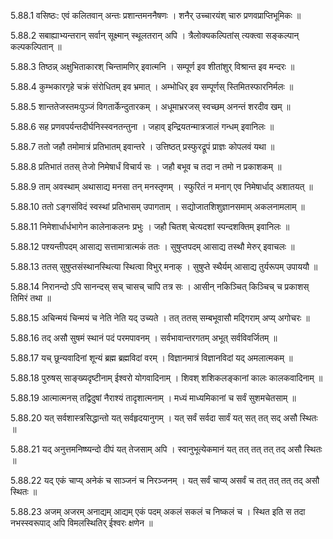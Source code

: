 5.88.1
वसिष्ठः:
एवं कलितवान् अन्तः प्रशान्तमननैषणः ।
शनैर् उच्चारयंश् चारु प्रणवप्राप्तिभूमिकः ॥


5.88.2
सबाह्याभ्यन्तरान् सर्वान् सूक्ष्मान् स्थूलतरान् अपि ।
त्रैलोक्यकल्पितांस् त्यक्त्वा सङ्कल्पान् कल्पकल्पितान् ॥


5.88.3
तिष्ठन्न् अक्षुभिताकारश् चिन्तामणिर् इवात्मनि ।
सम्पूर्ण इव शीतांशुर् विश्रान्त इव मन्दरः ॥


5.88.4
कुम्भकारगृहे चक्रं संरोधितम् इव भ्रमात् ।
अम्भोधिर् इव सम्पूर्णस् स्तिमितस्फारनिर्मलः ॥


5.88.5
शान्ततेजस्तमःपुञ्जं विगतार्केन्दुतारकम् ।
अधूमाभ्ररजस् स्वच्छम् अनन्तं शरदीव खम् ॥


5.88.6
सह प्रणवपर्यन्तदीर्घनिस्स्वनतन्तुना ।
जहाव् इन्द्रियतन्मात्रजालं गन्धम् इवानिलः ॥


5.88.7
ततो जहौ तमोमात्रं प्रतिभातम् इवान्तरे ।
उत्तिष्ठत् प्रस्फुरद्रूपं प्राज्ञः कोपलवं यथा ॥


5.88.8
प्रतिभातं ततस् तेजो निमेषार्धं विचार्य सः ।
जहौ बभूव च तदा न तमो न प्रकाशकम् ॥


5.88.9
ताम् अवस्थाम् अथासाद्य मनसा तन् मनस्तृणम् ।
स्फुरितं न मनाग् एव निमेषार्धाद् अशातयत् ॥


5.88.10
ततो ऽङ्गसंविदं स्वस्थां प्रतिभासम् उपागताम् ।
सद्योजातशिशुज्ञानसमाम् अकलनामलाम् ॥


5.88.11
निमेशार्धार्धभागेन कालेनाकलनः प्रभुः ।
जहौ चितश् चेत्यदशां स्पन्दशक्तिम् इवानिलः ॥


5.88.12
पश्यन्तीपदम् आसाद्य सत्तामात्रात्मकं ततः ।
सुषुप्तपदम् आसाद्य तस्थौ मेरुर् इवाचलः ॥


5.88.13
ततस् सुषुप्तसंस्थानस्थित्या स्थित्वा विभुर् मनाक् ।
सुषुप्ते स्थैर्यम् आसाद्य तुर्यरूपम् उपाययौ ॥


5.88.14
निरानन्दो ऽपि सानन्दस् सच् चासच् चापि तत्र सः ।
आसीन् नकिञ्चित् किञ्चिच् च प्रकाशस् तिमिरं तथा ॥


5.88.15
अचिन्मयं चिन्मयं च नेति नेति यद् उच्यते ।
तत् ततस् सम्बभूवासौ मद्गिराम् अप्य् अगोचरः ॥


5.88.16
तद् असौ सुषमं स्थानं पदं परमपावनम् ।
सर्वभावान्तरगतम् अभूत् सर्वविवर्जितम् ॥


5.88.17
यच् छून्यवादिनां शून्यं ब्रह्म ब्रह्मविदां वरम् ।
विज्ञानमात्रं विज्ञानविदां यद् अमलात्मकम् ॥


5.88.18
पुरुषस् साङ्ख्यदृष्टीनाम् ईश्वरो योगवादिनाम् ।
शिवश् शशिकलङ्कानां कालः कालकवादिनाम् ॥


5.88.19
आत्मात्मनस् तद्विदुषां नैराश्यं तादृशात्मनाम् ।
मध्यं माध्यमिकानां च सर्वं सुशमचेतसाम् ॥


5.88.20
यत् सर्वशास्त्रसिद्धान्तो यत् सर्वहृदयानुगम् ।
यत् सर्वं सर्वदा सार्वं यत् सत् तत् सद् असौ स्थितः ॥


5.88.21
यद् अनुत्तमनिष्ष्यन्दो दीपं यत् तेजसाम् अपि ।
स्वानुभूत्येकमानं यत् तत् तत् तत् तद् असौ स्थितः ॥


5.88.22
यद् एकं चाप्य् अनेकं च साञ्जनं च निरञ्जनम् ।
यत् सर्वं चाप्य् असर्वं च तत् तत् तत् तद् असौ स्थितः ॥


5.88.23
अजम् अजरम् अनाद्यम् आद्यम् एकं पदम् अकलं सकलं च निष्कलं च ।
स्थित इति स तदा नभस्स्वरूपाद् अपि विमलस्थितिर् ईश्वरः क्षणेन ॥

